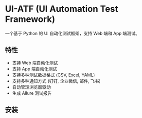 # UI-ATF (UI Automation Test Framework)

一个基于 Python 的 UI 自动化测试框架，支持 Web 端和 App 端测试。

## 特性

- 支持 Web 端自动化测试
- 支持 App 端自动化测试
- 支持多种测试数据格式 (CSV, Excel, YAML)
- 支持多种通知方式 (钉钉, 企业微信, 邮件, 飞书)
- 自动管理浏览器驱动
- 生成 Allure 测试报告

## 安装